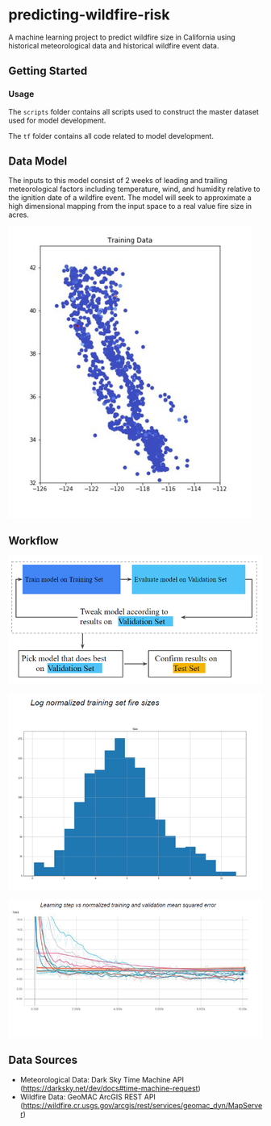 # predicting-wildfire-risk

A machine learning project to predict wildfire size in California using historical meteorological data and historical wildfire event data.

## Getting Started

### Usage

The ```scripts``` folder contains all scripts used to construct the master dataset used for model development.

The ```tf``` folder contains all code related to model development.

## Data Model

The inputs to this model consist of 2 weeks of leading and trailing meteorological factors including temperature, wind, and humidity relative to the ignition date of a wildfire event. The model will seek to approximate a high dimensional mapping from the input space to a real value fire size in acres.



![Alt text](img/training_data_geo_distribution.png?raw=true "Training data geographic distribution")

## Workflow

![Alt text](img/workflow.png?raw=true "Training data geographic distribution")

![Alt text](img/fire_sizes.png?raw=true "Log normalized fire sizes")

![Alt text](img/loss_curves.png?raw=true "Loss curves")
## Data Sources

- Meteorological Data: Dark Sky Time Machine API (https://darksky.net/dev/docs#time-machine-request)
- Wildfire Data: GeoMAC ArcGIS REST API (https://wildfire.cr.usgs.gov/arcgis/rest/services/geomac_dyn/MapServer)